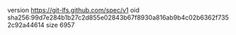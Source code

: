 version https://git-lfs.github.com/spec/v1
oid sha256:99d7e284b1b27c2d855e02843b67f8930a816ab9b4c02b6362f7352c92a44614
size 6957

